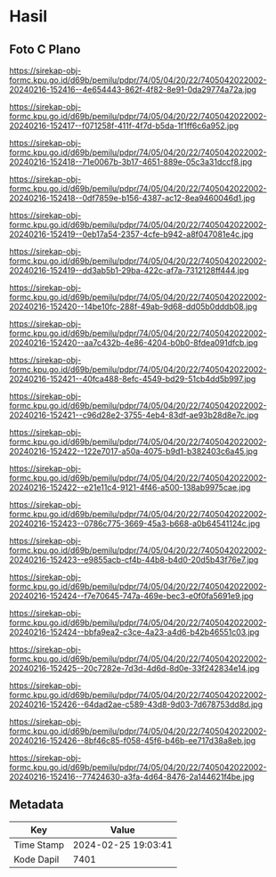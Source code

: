 # Hasil

## Foto C Plano

https://sirekap-obj-formc.kpu.go.id/d69b/pemilu/pdpr/74/05/04/20/22/7405042022002-20240216-152416--4e654443-862f-4f82-8e91-0da29774a72a.jpg

https://sirekap-obj-formc.kpu.go.id/d69b/pemilu/pdpr/74/05/04/20/22/7405042022002-20240216-152417--f071258f-411f-4f7d-b5da-1f1ff6c6a952.jpg

https://sirekap-obj-formc.kpu.go.id/d69b/pemilu/pdpr/74/05/04/20/22/7405042022002-20240216-152418--71e0067b-3b17-4651-889e-05c3a31dccf8.jpg

https://sirekap-obj-formc.kpu.go.id/d69b/pemilu/pdpr/74/05/04/20/22/7405042022002-20240216-152418--0df7859e-b156-4387-ac12-8ea9460046d1.jpg

https://sirekap-obj-formc.kpu.go.id/d69b/pemilu/pdpr/74/05/04/20/22/7405042022002-20240216-152419--0eb17a54-2357-4cfe-b942-a8f047081e4c.jpg

https://sirekap-obj-formc.kpu.go.id/d69b/pemilu/pdpr/74/05/04/20/22/7405042022002-20240216-152419--dd3ab5b1-29ba-422c-af7a-7312128ff444.jpg

https://sirekap-obj-formc.kpu.go.id/d69b/pemilu/pdpr/74/05/04/20/22/7405042022002-20240216-152420--14be10fc-288f-49ab-9d68-dd05b0dddb08.jpg

https://sirekap-obj-formc.kpu.go.id/d69b/pemilu/pdpr/74/05/04/20/22/7405042022002-20240216-152420--aa7c432b-4e86-4204-b0b0-8fdea091dfcb.jpg

https://sirekap-obj-formc.kpu.go.id/d69b/pemilu/pdpr/74/05/04/20/22/7405042022002-20240216-152421--40fca488-8efc-4549-bd29-51cb4dd5b997.jpg

https://sirekap-obj-formc.kpu.go.id/d69b/pemilu/pdpr/74/05/04/20/22/7405042022002-20240216-152421--c96d28e2-3755-4eb4-83df-ae93b28d8e7c.jpg

https://sirekap-obj-formc.kpu.go.id/d69b/pemilu/pdpr/74/05/04/20/22/7405042022002-20240216-152422--122e7017-a50a-4075-b9d1-b382403c6a45.jpg

https://sirekap-obj-formc.kpu.go.id/d69b/pemilu/pdpr/74/05/04/20/22/7405042022002-20240216-152422--e21e11c4-9121-4f46-a500-138ab9975cae.jpg

https://sirekap-obj-formc.kpu.go.id/d69b/pemilu/pdpr/74/05/04/20/22/7405042022002-20240216-152423--0786c775-3669-45a3-b668-a0b64541124c.jpg

https://sirekap-obj-formc.kpu.go.id/d69b/pemilu/pdpr/74/05/04/20/22/7405042022002-20240216-152423--e9855acb-cf4b-44b8-b4d0-20d5b43f76e7.jpg

https://sirekap-obj-formc.kpu.go.id/d69b/pemilu/pdpr/74/05/04/20/22/7405042022002-20240216-152424--f7e70645-747a-469e-bec3-e0f0fa5691e9.jpg

https://sirekap-obj-formc.kpu.go.id/d69b/pemilu/pdpr/74/05/04/20/22/7405042022002-20240216-152424--bbfa9ea2-c3ce-4a23-a4d6-b42b46551c03.jpg

https://sirekap-obj-formc.kpu.go.id/d69b/pemilu/pdpr/74/05/04/20/22/7405042022002-20240216-152425--20c7282e-7d3d-4d6d-8d0e-33f242834e14.jpg

https://sirekap-obj-formc.kpu.go.id/d69b/pemilu/pdpr/74/05/04/20/22/7405042022002-20240216-152426--64dad2ae-c589-43d8-9d03-7d678753dd8d.jpg

https://sirekap-obj-formc.kpu.go.id/d69b/pemilu/pdpr/74/05/04/20/22/7405042022002-20240216-152426--8bf46c85-f058-45f6-b46b-ee717d38a8eb.jpg

https://sirekap-obj-formc.kpu.go.id/d69b/pemilu/pdpr/74/05/04/20/22/7405042022002-20240216-152416--77424630-a3fa-4d64-8476-2a144621f4be.jpg


## Metadata

| Key        | Value               |
| ---------- | ------------------- |
| Time Stamp | 2024-02-25 19:03:41 |
| Kode Dapil | 7401                |



